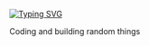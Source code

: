 [![Typing SVG](https://readme-typing-svg.herokuapp.com?color=0366d6&lines=%F0%9F%91%8B+Hi%2C+I%E2%80%99m+Austin!+:^%29)](https://git.io/typing-svg)

Coding and building random things

<!--
**ayang114/ayang114** is a ✨ _special_ ✨ repository because its `README.md` (this file) appears on your GitHub profile.

Here are some ideas to get you started:

- 🔭 I’m currently working on ...
- 🌱 I’m currently learning ...
- 👯 I’m looking to collaborate on ...
- 🤔 I’m looking for help with ...
- 💬 Ask me about ...
- 📫 How to reach me: ...
- 😄 Pronouns: ...
- ⚡ Fun fact: ...
-->
